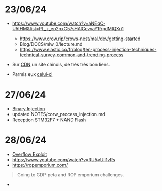 # 23/06/24
- https://www.youtube.com/watch?v=aNEqC-U5tHM&list=PL_z_ep2nxC57sHAlCcvvaYRrpdMIQXri1 
	- https://www.crow.rip/crows-nest/mal/dev/getting-started
	- Blog/DOCS/mlw_0/lecture.md
	- https://www.elastic.co/fr/blog/ten-process-injection-techniques-technical-survey-common-and-trending-process
	
- Sur [CDN](https://blog.csdn.net/2301_76168381/article/details/136567947)
un site chinois, de très très bon liens.

- Parmis eux [celui-ci](https://github.com/joe-shenouda/awesome-cyber-skills?tab=readme-ov-file)

# 27/06/24
- [Binary Injection](https://www.youtube.com/watch?v=A6EKDAKBXPs)
- updated NOTES/corw_process_injection.md
- Reception STM32F7 + NAND Flash

# 28/06/24
- [Overflow Exploit](https://www.youtube.com/watch?v=6sUd3AA7Q50)
- https://www.youtube.com/watch?v=RU5vUIl1vRs
- https://ropemporium.com/
> Going to GDP-peta and ROP emporium challenges.
- [](./NOTES/crow_buffer_overflow.md)